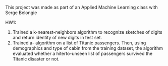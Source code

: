 This project was made as part of an Applied Machine Learning class with Serge Belongie

HW1:

1. Trained a k-nearest-neighbors algorithm to recognize sketches of digits and return identity of new digits in test set.
2. Trained a- algorithm on a list of Titanic passengers. Then, using demographics and type of cabin from the training dataset, the algorithm evaluated whether a hiterto-unseen list of passengers survived the Titanic disaster or not.
